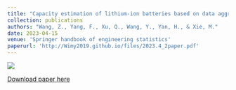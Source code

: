 ```yaml
---
title: "Capacity estimation of lithium-ion batteries based on data aggregation and feature fusion via graph neural network"
collection: publications
authors: "Wang, Z., Yang, F., Xu, Q., Wang, Y., Yan, H., & Xie, M."
date: 2023-04-15
venue: 'Springer handbook of engineering statistics'
paperurl: 'http://Wimy2019.github.io/files/2023.4_2paper.pdf'
---
```

![](http://Wimy2019.github.io/images/2023.4_2paper.png)

[Download paper here](http://Wimy2019.github.io/files/2023.4_2paper.pdf)
